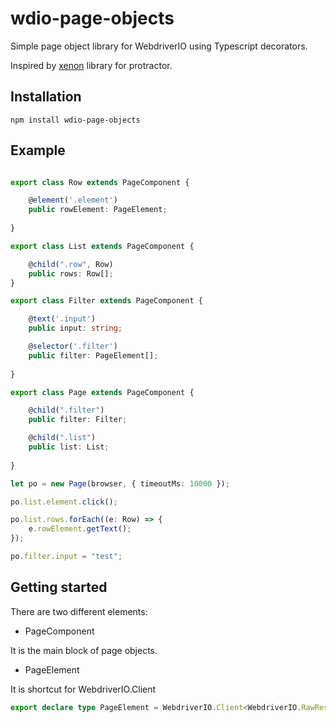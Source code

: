 # wdio-page-objects

Simple page object library for WebdriverIO using Typescript decorators. 

Inspired by [xenon](https://github.com/ten-eleven/xenon) library for protractor.

## Installation

```shell
npm install wdio-page-objects
```

## Example
```ts

export class Row extends PageComponent {

    @element('.element')
    public rowElement: PageElement;
    
}

export class List extends PageComponent {

    @child(".row", Row)
    public rows: Row[];
}

export class Filter extends PageComponent {

    @text('.input')
    public input: string;

    @selector('.filter')
    public filter: PageElement[]; 
    
}

export class Page extends PageComponent {

    @child(".filter")
    public filter: Filter;

    @child(".list")
    public list: List;
    
}

let po = new Page(browser, { timeoutMs: 10000 });

po.list.element.click();

po.list.rows.forEach((e: Row) => {
    e.rowElement.getText();
});

po.filter.input = "test";

```


## Getting started

There are two different elements:
* PageComponent

It is the main block of page objects.

* PageElement

It is shortcut for WebdriverIO.Client
```ts 
export declare type PageElement = WebdriverIO.Client<WebdriverIO.RawResult<WebdriverIO.Element>>;
```
